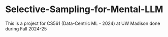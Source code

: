 # Selective-Sampling-for-Mental-LLM
This is a project for CS561 (Data-Centric ML - 2024) at UW Madison done during Fall 2024-25 
